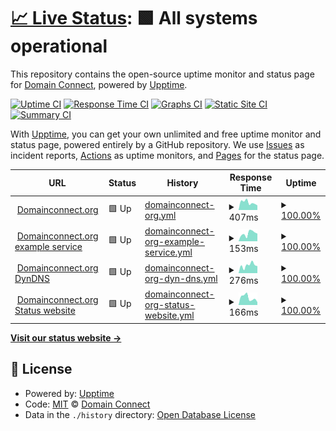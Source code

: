 # [📈 Live Status](https://Domain-Connect.github.io/upptime): <!--live status--> **🟩 All systems operational**

This repository contains the open-source uptime monitor and status page for [Domain Connect](http://domainconnect.org), powered by [Upptime](https://github.com/upptime/upptime).

[![Uptime CI](https://github.com/Domain-Connect/upptime/workflows/Uptime%20CI/badge.svg)](https://github.com/Domain-Connect/upptime/actions?query=workflow%3A%22Uptime+CI%22)
[![Response Time CI](https://github.com/Domain-Connect/upptime/workflows/Response%20Time%20CI/badge.svg)](https://github.com/Domain-Connect/upptime/actions?query=workflow%3A%22Response+Time+CI%22)
[![Graphs CI](https://github.com/Domain-Connect/upptime/workflows/Graphs%20CI/badge.svg)](https://github.com/Domain-Connect/upptime/actions?query=workflow%3A%22Graphs+CI%22)
[![Static Site CI](https://github.com/Domain-Connect/upptime/workflows/Static%20Site%20CI/badge.svg)](https://github.com/Domain-Connect/upptime/actions?query=workflow%3A%22Static+Site+CI%22)
[![Summary CI](https://github.com/Domain-Connect/upptime/workflows/Summary%20CI/badge.svg)](https://github.com/Domain-Connect/upptime/actions?query=workflow%3A%22Summary+CI%22)

With [Upptime](https://upptime.js.org), you can get your own unlimited and free uptime monitor and status page, powered entirely by a GitHub repository. We use [Issues](https://github.com/Domain-Connect/upptime/issues) as incident reports, [Actions](https://github.com/Domain-Connect/upptime/actions) as uptime monitors, and [Pages](https://Domain-Connect.github.io/upptime) for the status page.

<!--start: status pages-->
<!-- This summary is generated by Upptime (https://github.com/upptime/upptime) -->
<!-- Do not edit this manually, your changes will be overwritten -->
<!-- prettier-ignore -->
| URL | Status | History | Response Time | Uptime |
| --- | ------ | ------- | ------------- | ------ |
| <img alt="" src="https://icons.duckduckgo.com/ip3/domainconnect.org.ico" height="13"> [Domainconnect.org](https://domainconnect.org) | 🟩 Up | [domainconnect-org.yml](https://github.com/Domain-Connect/upptime/commits/HEAD/history/domainconnect-org.yml) | <details><summary><img alt="Response time graph" src="./graphs/domainconnect-org/response-time-week.png" height="20"> 407ms</summary><br><a href="https://status.domainconnect.org/history/domainconnect-org"><img alt="Response time 968" src="https://img.shields.io/endpoint?url=https%3A%2F%2Fraw.githubusercontent.com%2FDomain-Connect%2Fupptime%2FHEAD%2Fapi%2Fdomainconnect-org%2Fresponse-time.json"></a><br><a href="https://status.domainconnect.org/history/domainconnect-org"><img alt="24-hour response time 251" src="https://img.shields.io/endpoint?url=https%3A%2F%2Fraw.githubusercontent.com%2FDomain-Connect%2Fupptime%2FHEAD%2Fapi%2Fdomainconnect-org%2Fresponse-time-day.json"></a><br><a href="https://status.domainconnect.org/history/domainconnect-org"><img alt="7-day response time 407" src="https://img.shields.io/endpoint?url=https%3A%2F%2Fraw.githubusercontent.com%2FDomain-Connect%2Fupptime%2FHEAD%2Fapi%2Fdomainconnect-org%2Fresponse-time-week.json"></a><br><a href="https://status.domainconnect.org/history/domainconnect-org"><img alt="30-day response time 443" src="https://img.shields.io/endpoint?url=https%3A%2F%2Fraw.githubusercontent.com%2FDomain-Connect%2Fupptime%2FHEAD%2Fapi%2Fdomainconnect-org%2Fresponse-time-month.json"></a><br><a href="https://status.domainconnect.org/history/domainconnect-org"><img alt="1-year response time 948" src="https://img.shields.io/endpoint?url=https%3A%2F%2Fraw.githubusercontent.com%2FDomain-Connect%2Fupptime%2FHEAD%2Fapi%2Fdomainconnect-org%2Fresponse-time-year.json"></a></details> | <details><summary><a href="https://status.domainconnect.org/history/domainconnect-org">100.00%</a></summary><a href="https://status.domainconnect.org/history/domainconnect-org"><img alt="All-time uptime 99.92%" src="https://img.shields.io/endpoint?url=https%3A%2F%2Fraw.githubusercontent.com%2FDomain-Connect%2Fupptime%2FHEAD%2Fapi%2Fdomainconnect-org%2Fuptime.json"></a><br><a href="https://status.domainconnect.org/history/domainconnect-org"><img alt="24-hour uptime 100.00%" src="https://img.shields.io/endpoint?url=https%3A%2F%2Fraw.githubusercontent.com%2FDomain-Connect%2Fupptime%2FHEAD%2Fapi%2Fdomainconnect-org%2Fuptime-day.json"></a><br><a href="https://status.domainconnect.org/history/domainconnect-org"><img alt="7-day uptime 100.00%" src="https://img.shields.io/endpoint?url=https%3A%2F%2Fraw.githubusercontent.com%2FDomain-Connect%2Fupptime%2FHEAD%2Fapi%2Fdomainconnect-org%2Fuptime-week.json"></a><br><a href="https://status.domainconnect.org/history/domainconnect-org"><img alt="30-day uptime 100.00%" src="https://img.shields.io/endpoint?url=https%3A%2F%2Fraw.githubusercontent.com%2FDomain-Connect%2Fupptime%2FHEAD%2Fapi%2Fdomainconnect-org%2Fuptime-month.json"></a><br><a href="https://status.domainconnect.org/history/domainconnect-org"><img alt="1-year uptime 99.90%" src="https://img.shields.io/endpoint?url=https%3A%2F%2Fraw.githubusercontent.com%2FDomain-Connect%2Fupptime%2FHEAD%2Fapi%2Fdomainconnect-org%2Fuptime-year.json"></a></details>
| <img alt="" src="https://icons.duckduckgo.com/ip3/exampleservice.domainconnect.org.ico" height="13"> [Domainconnect.org example service](https://exampleservice.domainconnect.org/) | 🟩 Up | [domainconnect-org-example-service.yml](https://github.com/Domain-Connect/upptime/commits/HEAD/history/domainconnect-org-example-service.yml) | <details><summary><img alt="Response time graph" src="./graphs/domainconnect-org-example-service/response-time-week.png" height="20"> 153ms</summary><br><a href="https://status.domainconnect.org/history/domainconnect-org-example-service"><img alt="Response time 194" src="https://img.shields.io/endpoint?url=https%3A%2F%2Fraw.githubusercontent.com%2FDomain-Connect%2Fupptime%2FHEAD%2Fapi%2Fdomainconnect-org-example-service%2Fresponse-time.json"></a><br><a href="https://status.domainconnect.org/history/domainconnect-org-example-service"><img alt="24-hour response time 149" src="https://img.shields.io/endpoint?url=https%3A%2F%2Fraw.githubusercontent.com%2FDomain-Connect%2Fupptime%2FHEAD%2Fapi%2Fdomainconnect-org-example-service%2Fresponse-time-day.json"></a><br><a href="https://status.domainconnect.org/history/domainconnect-org-example-service"><img alt="7-day response time 153" src="https://img.shields.io/endpoint?url=https%3A%2F%2Fraw.githubusercontent.com%2FDomain-Connect%2Fupptime%2FHEAD%2Fapi%2Fdomainconnect-org-example-service%2Fresponse-time-week.json"></a><br><a href="https://status.domainconnect.org/history/domainconnect-org-example-service"><img alt="30-day response time 170" src="https://img.shields.io/endpoint?url=https%3A%2F%2Fraw.githubusercontent.com%2FDomain-Connect%2Fupptime%2FHEAD%2Fapi%2Fdomainconnect-org-example-service%2Fresponse-time-month.json"></a><br><a href="https://status.domainconnect.org/history/domainconnect-org-example-service"><img alt="1-year response time 185" src="https://img.shields.io/endpoint?url=https%3A%2F%2Fraw.githubusercontent.com%2FDomain-Connect%2Fupptime%2FHEAD%2Fapi%2Fdomainconnect-org-example-service%2Fresponse-time-year.json"></a></details> | <details><summary><a href="https://status.domainconnect.org/history/domainconnect-org-example-service">100.00%</a></summary><a href="https://status.domainconnect.org/history/domainconnect-org-example-service"><img alt="All-time uptime 98.73%" src="https://img.shields.io/endpoint?url=https%3A%2F%2Fraw.githubusercontent.com%2FDomain-Connect%2Fupptime%2FHEAD%2Fapi%2Fdomainconnect-org-example-service%2Fuptime.json"></a><br><a href="https://status.domainconnect.org/history/domainconnect-org-example-service"><img alt="24-hour uptime 100.00%" src="https://img.shields.io/endpoint?url=https%3A%2F%2Fraw.githubusercontent.com%2FDomain-Connect%2Fupptime%2FHEAD%2Fapi%2Fdomainconnect-org-example-service%2Fuptime-day.json"></a><br><a href="https://status.domainconnect.org/history/domainconnect-org-example-service"><img alt="7-day uptime 100.00%" src="https://img.shields.io/endpoint?url=https%3A%2F%2Fraw.githubusercontent.com%2FDomain-Connect%2Fupptime%2FHEAD%2Fapi%2Fdomainconnect-org-example-service%2Fuptime-week.json"></a><br><a href="https://status.domainconnect.org/history/domainconnect-org-example-service"><img alt="30-day uptime 100.00%" src="https://img.shields.io/endpoint?url=https%3A%2F%2Fraw.githubusercontent.com%2FDomain-Connect%2Fupptime%2FHEAD%2Fapi%2Fdomainconnect-org-example-service%2Fuptime-month.json"></a><br><a href="https://status.domainconnect.org/history/domainconnect-org-example-service"><img alt="1-year uptime 99.90%" src="https://img.shields.io/endpoint?url=https%3A%2F%2Fraw.githubusercontent.com%2FDomain-Connect%2Fupptime%2FHEAD%2Fapi%2Fdomainconnect-org-example-service%2Fuptime-year.json"></a></details>
| <img alt="" src="https://icons.duckduckgo.com/ip3/dynamicdns.domainconnect.org.ico" height="13"> [Domainconnect.org DynDNS](https://dynamicdns.domainconnect.org/ddnscode?code=test&state=null) | 🟩 Up | [domainconnect-org-dyn-dns.yml](https://github.com/Domain-Connect/upptime/commits/HEAD/history/domainconnect-org-dyn-dns.yml) | <details><summary><img alt="Response time graph" src="./graphs/domainconnect-org-dyn-dns/response-time-week.png" height="20"> 276ms</summary><br><a href="https://status.domainconnect.org/history/domainconnect-org-dyn-dns"><img alt="Response time 308" src="https://img.shields.io/endpoint?url=https%3A%2F%2Fraw.githubusercontent.com%2FDomain-Connect%2Fupptime%2FHEAD%2Fapi%2Fdomainconnect-org-dyn-dns%2Fresponse-time.json"></a><br><a href="https://status.domainconnect.org/history/domainconnect-org-dyn-dns"><img alt="24-hour response time 249" src="https://img.shields.io/endpoint?url=https%3A%2F%2Fraw.githubusercontent.com%2FDomain-Connect%2Fupptime%2FHEAD%2Fapi%2Fdomainconnect-org-dyn-dns%2Fresponse-time-day.json"></a><br><a href="https://status.domainconnect.org/history/domainconnect-org-dyn-dns"><img alt="7-day response time 276" src="https://img.shields.io/endpoint?url=https%3A%2F%2Fraw.githubusercontent.com%2FDomain-Connect%2Fupptime%2FHEAD%2Fapi%2Fdomainconnect-org-dyn-dns%2Fresponse-time-week.json"></a><br><a href="https://status.domainconnect.org/history/domainconnect-org-dyn-dns"><img alt="30-day response time 326" src="https://img.shields.io/endpoint?url=https%3A%2F%2Fraw.githubusercontent.com%2FDomain-Connect%2Fupptime%2FHEAD%2Fapi%2Fdomainconnect-org-dyn-dns%2Fresponse-time-month.json"></a><br><a href="https://status.domainconnect.org/history/domainconnect-org-dyn-dns"><img alt="1-year response time 320" src="https://img.shields.io/endpoint?url=https%3A%2F%2Fraw.githubusercontent.com%2FDomain-Connect%2Fupptime%2FHEAD%2Fapi%2Fdomainconnect-org-dyn-dns%2Fresponse-time-year.json"></a></details> | <details><summary><a href="https://status.domainconnect.org/history/domainconnect-org-dyn-dns">100.00%</a></summary><a href="https://status.domainconnect.org/history/domainconnect-org-dyn-dns"><img alt="All-time uptime 99.85%" src="https://img.shields.io/endpoint?url=https%3A%2F%2Fraw.githubusercontent.com%2FDomain-Connect%2Fupptime%2FHEAD%2Fapi%2Fdomainconnect-org-dyn-dns%2Fuptime.json"></a><br><a href="https://status.domainconnect.org/history/domainconnect-org-dyn-dns"><img alt="24-hour uptime 100.00%" src="https://img.shields.io/endpoint?url=https%3A%2F%2Fraw.githubusercontent.com%2FDomain-Connect%2Fupptime%2FHEAD%2Fapi%2Fdomainconnect-org-dyn-dns%2Fuptime-day.json"></a><br><a href="https://status.domainconnect.org/history/domainconnect-org-dyn-dns"><img alt="7-day uptime 100.00%" src="https://img.shields.io/endpoint?url=https%3A%2F%2Fraw.githubusercontent.com%2FDomain-Connect%2Fupptime%2FHEAD%2Fapi%2Fdomainconnect-org-dyn-dns%2Fuptime-week.json"></a><br><a href="https://status.domainconnect.org/history/domainconnect-org-dyn-dns"><img alt="30-day uptime 100.00%" src="https://img.shields.io/endpoint?url=https%3A%2F%2Fraw.githubusercontent.com%2FDomain-Connect%2Fupptime%2FHEAD%2Fapi%2Fdomainconnect-org-dyn-dns%2Fuptime-month.json"></a><br><a href="https://status.domainconnect.org/history/domainconnect-org-dyn-dns"><img alt="1-year uptime 99.64%" src="https://img.shields.io/endpoint?url=https%3A%2F%2Fraw.githubusercontent.com%2FDomain-Connect%2Fupptime%2FHEAD%2Fapi%2Fdomainconnect-org-dyn-dns%2Fuptime-year.json"></a></details>
| <img alt="" src="https://icons.duckduckgo.com/ip3/status.domainconnect.org.ico" height="13"> [Domainconnect.org Status website](https://status.domainconnect.org) | 🟩 Up | [domainconnect-org-status-website.yml](https://github.com/Domain-Connect/upptime/commits/HEAD/history/domainconnect-org-status-website.yml) | <details><summary><img alt="Response time graph" src="./graphs/domainconnect-org-status-website/response-time-week.png" height="20"> 166ms</summary><br><a href="https://status.domainconnect.org/history/domainconnect-org-status-website"><img alt="Response time 212" src="https://img.shields.io/endpoint?url=https%3A%2F%2Fraw.githubusercontent.com%2FDomain-Connect%2Fupptime%2FHEAD%2Fapi%2Fdomainconnect-org-status-website%2Fresponse-time.json"></a><br><a href="https://status.domainconnect.org/history/domainconnect-org-status-website"><img alt="24-hour response time 65" src="https://img.shields.io/endpoint?url=https%3A%2F%2Fraw.githubusercontent.com%2FDomain-Connect%2Fupptime%2FHEAD%2Fapi%2Fdomainconnect-org-status-website%2Fresponse-time-day.json"></a><br><a href="https://status.domainconnect.org/history/domainconnect-org-status-website"><img alt="7-day response time 166" src="https://img.shields.io/endpoint?url=https%3A%2F%2Fraw.githubusercontent.com%2FDomain-Connect%2Fupptime%2FHEAD%2Fapi%2Fdomainconnect-org-status-website%2Fresponse-time-week.json"></a><br><a href="https://status.domainconnect.org/history/domainconnect-org-status-website"><img alt="30-day response time 190" src="https://img.shields.io/endpoint?url=https%3A%2F%2Fraw.githubusercontent.com%2FDomain-Connect%2Fupptime%2FHEAD%2Fapi%2Fdomainconnect-org-status-website%2Fresponse-time-month.json"></a><br><a href="https://status.domainconnect.org/history/domainconnect-org-status-website"><img alt="1-year response time 209" src="https://img.shields.io/endpoint?url=https%3A%2F%2Fraw.githubusercontent.com%2FDomain-Connect%2Fupptime%2FHEAD%2Fapi%2Fdomainconnect-org-status-website%2Fresponse-time-year.json"></a></details> | <details><summary><a href="https://status.domainconnect.org/history/domainconnect-org-status-website">100.00%</a></summary><a href="https://status.domainconnect.org/history/domainconnect-org-status-website"><img alt="All-time uptime 100.00%" src="https://img.shields.io/endpoint?url=https%3A%2F%2Fraw.githubusercontent.com%2FDomain-Connect%2Fupptime%2FHEAD%2Fapi%2Fdomainconnect-org-status-website%2Fuptime.json"></a><br><a href="https://status.domainconnect.org/history/domainconnect-org-status-website"><img alt="24-hour uptime 100.00%" src="https://img.shields.io/endpoint?url=https%3A%2F%2Fraw.githubusercontent.com%2FDomain-Connect%2Fupptime%2FHEAD%2Fapi%2Fdomainconnect-org-status-website%2Fuptime-day.json"></a><br><a href="https://status.domainconnect.org/history/domainconnect-org-status-website"><img alt="7-day uptime 100.00%" src="https://img.shields.io/endpoint?url=https%3A%2F%2Fraw.githubusercontent.com%2FDomain-Connect%2Fupptime%2FHEAD%2Fapi%2Fdomainconnect-org-status-website%2Fuptime-week.json"></a><br><a href="https://status.domainconnect.org/history/domainconnect-org-status-website"><img alt="30-day uptime 100.00%" src="https://img.shields.io/endpoint?url=https%3A%2F%2Fraw.githubusercontent.com%2FDomain-Connect%2Fupptime%2FHEAD%2Fapi%2Fdomainconnect-org-status-website%2Fuptime-month.json"></a><br><a href="https://status.domainconnect.org/history/domainconnect-org-status-website"><img alt="1-year uptime 100.00%" src="https://img.shields.io/endpoint?url=https%3A%2F%2Fraw.githubusercontent.com%2FDomain-Connect%2Fupptime%2FHEAD%2Fapi%2Fdomainconnect-org-status-website%2Fuptime-year.json"></a></details>

<!--end: status pages-->

[**Visit our status website →**](https://Domain-Connect.github.io/upptime)

## 📄 License

- Powered by: [Upptime](https://github.com/upptime/upptime)
- Code: [MIT](./LICENSE) © [Domain Connect](http://domainconnect.org)
- Data in the `./history` directory: [Open Database License](https://opendatacommons.org/licenses/odbl/1-0/)
